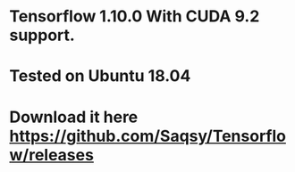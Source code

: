 # Tensorflow 1.10.0 With CUDA 9.2 support.
# Tested on Ubuntu 18.04
# Download it here https://github.com/Saqsy/Tensorflow/releases

